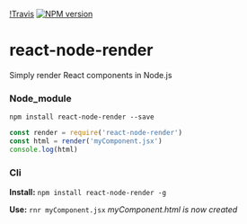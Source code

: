 [!Travis][travis]
[![NPM version][npm-image]][npm-url]

# react-node-render
Simply render React components in Node.js

### Node_module
```npm install react-node-render --save```
```js
const render = require('react-node-render')
const html = render('myComponent.jsx')
console.log(html)
```

### Cli
**Install:**
```npm install react-node-render -g```

**Use:**
```rnr myComponent.jsx```
*myComponent.html is now created*


[travis]: https://travis-ci.org/morgondag/react-node-render.svg?branch=master
[npm-image]: https://img.shields.io/npm/v/react-node-render.svg?style=flat-square
[npm-url]: https://www.npmjs.com/package/react-node-render
